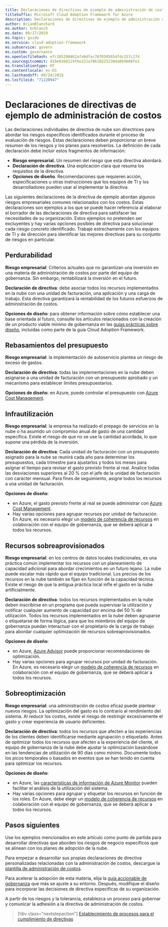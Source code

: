 ```yaml
---
title: Declaraciones de directivas de ejemplo de administración de costos
titleSuffix: Microsoft Cloud Adoption Framework for Azure
description: Declaraciones de directivas de ejemplo de administración de costos
author: BrianBlanchard
ms.author: brblanch
ms.date: 09/17/2019
ms.topic: guide
ms.service: cloud-adoption-framework
ms.subservice: govern
ms.custom: governance
ms.openlocfilehash: efc105298462afa9dfac76f0505854fdc157c17d
ms.sourcegitcommit: d19e026d119fbe221a78b10225230da8b9666fe1
ms.translationtype: HT
ms.contentlocale: es-ES
ms.lasthandoff: 09/24/2019
ms.locfileid: "71220947"
---
```

# <a name="cost-management-sample-policy-statements"></a>Declaraciones de directivas de ejemplo de administración de costos

Las declaraciones individuales de directiva de nube son directrices para abordar los riesgos específicos identificados durante el proceso de evaluación de riesgos. Estas declaraciones deben proporcionar un breve resumen de los riesgos y los planes para resolverlos. La definición de cada declaración debe incluir estos fragmentos de información:

- **Riesgo empresarial.** Un resumen del riesgo que esta directiva abordará.
- **Declaración de directiva**. Una explicación clara que resuma los requisitos de la directiva.
- **Opciones de diseño**. Recomendaciones que requieren acción, especificaciones u otras instrucciones que los equipos de TI y los desarrolladores pueden usar al implementar la directiva.

Las siguientes declaraciones de la directiva de ejemplo abordan algunos riesgos empresariales comunes relacionados con los costos. Estas declaraciones son ejemplos a los que se puede hacer referencia al elaborar el borrador de las declaraciones de directiva para satisfacer las necesidades de su organización. Estos ejemplos no pretenden ser excluyentes y hay varias opciones posibles de directiva para solucionar cada riesgo concreto identificado. Trabaje estrechamente con los equipos de TI y de dirección para identificar las mejores directivas para su conjunto de riesgos en particular.

## <a name="future-proofing"></a>Perdurabilidad

**Riesgo empresarial**: Criterios actuales que no garantizan una inversión en una materia de administración de costos por parte del equipo de gobernanza. Sin embargo, rentabilizará la inversión en el futuro.

**Declaración de directiva**: debe asociar todos los recursos implementados en la nube con una unidad de facturación, una aplicación y una carga de trabajo. Esta directiva garantizará la rentabilidad de los futuros esfuerzos de administración de costos.

**Opciones de diseño**: para obtener información sobre cómo establecer una base orientada al futuro, consulte los artículos relacionados con la creación de un producto viable mínimo de gobernanza en las [guías prácticas sobre diseño](../guides/index.md), incluidas como parte de la guía Cloud Adoption Framework.

## <a name="budget-overruns"></a>Rebasamientos del presupuesto

**Riesgo empresarial**: la implementación de autoservicio plantea un riesgo de exceso de gastos.

**Declaración de directiva**: todas las implementaciones en la nube deben asignarse a una unidad de facturación con un presupuesto aprobado y un mecanismo para establecer límites presupuestarios.

**Opciones de diseño**: en Azure, puede controlar el presupuesto con [Azure Cost Management](https://docs.microsoft.com/azure/cost-management/manage-budgets).

## <a name="underutilization"></a>Infrautilización

**Riesgo empresarial**: la empresa ha realizado el prepago de servicios en la nube o ha asumido un compromiso anual de gasto de una cantidad específica. Existe el riesgo de que no se use la cantidad acordada, lo que supone una pérdida de la inversión.

**Declaración de directiva**: Cada unidad de facturación con un presupuesto asignado para la nube se reunirá cada año para determinar los presupuestos, cada trimestre para ajustarlos y todos los meses para asignar el tiempo para revisar el gasto previsto frente al real. Analice todas las desviaciones superiores al 20 % con el jefe de la unidad de facturación con carácter mensual. Para fines de seguimiento, asigne todos los recursos a una unidad de facturación.

**Opciones de diseño**:

- en Azure, el gasto previsto frente al real se puede administrar con [Azure Cost Management](https://docs.microsoft.com/azure/cost-management/quick-acm-cost-analysis).
- Hay varias opciones para agrupar recursos por unidad de facturación. En Azure, es necesario elegir un [modelo de coherencia de recursos](../../decision-guides/resource-consistency/index.md) en colaboración con el equipo de gobernanza, que se deberá aplicar a todos los recursos.

## <a name="overprovisioned-assets"></a>Recursos sobreaprovisionados

**Riesgo empresarial**: en los centros de datos locales tradicionales, es una práctica común implementar los recursos con un planeamiento de capacidad adicional para abordar crecimientos en un futuro lejano. La nube puede escalar más rápido que el equipo tradicional. Los precios de los recursos en la nube también se fijan en función de la capacidad técnica. Existe el riesgo de que la antigua práctica local infle el gasto en la nube artificialmente.

**Declaración de directiva**: todos los recursos implementados en la nube deben inscribirse en un programa que pueda supervisar la utilización y notificar cualquier aumento de capacidad por encima del 50 % de utilización. Todos los recursos implementados en la nube deben agruparse o etiquetarse de forma lógica, para que los miembros del equipo de gobernanza puedan interactuar con el propietario de la carga de trabajo para abordar cualquier optimización de recursos sobreaprovisionados.

**Opciones de diseño**:

- en Azure, [Azure Advisor](https://docs.microsoft.com/azure/advisor/advisor-cost-recommendations) puede proporcionar recomendaciones de optimización.
- Hay varias opciones para agrupar recursos por unidad de facturación. En Azure, es necesario elegir un [modelo de coherencia de recursos](../../decision-guides/resource-consistency/index.md) en colaboración con el equipo de gobernanza, que se deberá aplicar a todos los recursos.

## <a name="overoptimization"></a>Sobreoptimización

**Riesgo empresarial**: una administración de costos eficaz puede plantear nuevos riesgos. La optimización del gasto es lo contrario al rendimiento del sistema. Al reducir los costos, existe el riesgo de restringir excesivamente el gasto y crear experiencia de usuario deficientes.

**Declaración de directiva**: todos los recursos que afecten a las experiencias de los clientes deben identificarse mediante agrupación o etiquetado. Antes de optimizar todos los recursos que afecten a la experiencia del cliente, el equipo de gobernanza de la nube debe ajustar la optimización basándose en las tendencias de utilización de 90 días como mínimo. Documente todos los picos temporales o basados en eventos que se han tenido en cuenta para optimizar los recursos.

**Opciones de diseño**:

- en Azure, las [características de información de Azure Monitor](https://docs.microsoft.com/azure/azure-monitor/insights/vminsights-performance) pueden facilitar el análisis de la utilización del sistema.
- Hay varias opciones para agrupar y etiquetar los recursos en función de los roles. En Azure, debe elegir un [modelo de coherencia de recursos](../../decision-guides/resource-consistency/index.md) en colaboración con el equipo de gobernanza, que se deberá aplicar a todos los recursos.

## <a name="next-steps"></a>Pasos siguientes

Use los ejemplos mencionados en este artículo como punto de partida para desarrollar directivas que aborden los riesgos de negocio específicos que se alinean con los planes de adopción de la nube.

Para empezar a desarrollar sus propias declaraciones de directiva personalizadas relacionadas con la administración de costos, descargue la [plantilla de administración de costos](./template.md).

Para acelerar la adopción de esta materia, elija la [guía accionable de gobernanza](../guides/index.md) que más se ajuste a su entorno. Después, modifique el diseño para incorporar las decisiones de directiva específicas de su organización.

A partir de los riesgos y la tolerancia, establezca un proceso para gobernar y comunicar la adhesión a la directiva de administración de costos.

> [!div class="nextstepaction"]
> [Establecimiento de procesos para el cumplimiento de directivas](./compliance-processes.md)
